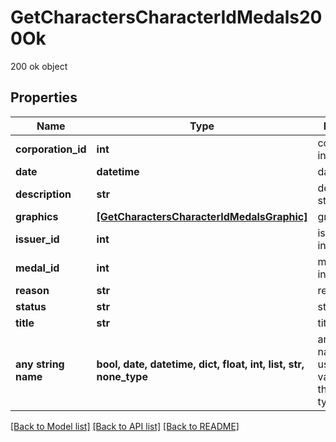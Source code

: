 # GetCharactersCharacterIdMedals200Ok

200 ok object

## Properties
Name | Type | Description | Notes
------------ | ------------- | ------------- | -------------
**corporation_id** | **int** | corporation_id integer | 
**date** | **datetime** | date string | 
**description** | **str** | description string | 
**graphics** | [**[GetCharactersCharacterIdMedalsGraphic]**](GetCharactersCharacterIdMedalsGraphic.md) | graphics array | 
**issuer_id** | **int** | issuer_id integer | 
**medal_id** | **int** | medal_id integer | 
**reason** | **str** | reason string | 
**status** | **str** | status string | 
**title** | **str** | title string | 
**any string name** | **bool, date, datetime, dict, float, int, list, str, none_type** | any string name can be used but the value must be the correct type | [optional]

[[Back to Model list]](../README.md#documentation-for-models) [[Back to API list]](../README.md#documentation-for-api-endpoints) [[Back to README]](../README.md)



